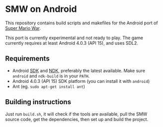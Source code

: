 SMW on Android
==============

This repository contains build scripts and makefiles for the Android port of [Super Mario War](https://github.com/mmatyas/supermariowar).

This port is currently experimental and not ready to play. The game currently requires at least Android 4.0.3 (API 15), and uses SDL2.

## Requirements

- Android [SDK](https://developer.android.com/sdk/index.html#Other) and [NDK](https://developer.android.com/ndk/index.html), preferably the latest available. Make sure `android` and `ndk-build` is in your `PATH`.
- Android 4.0.3 (API 15) SDK platform (you can install it with `android`)
- Ant (eg. `sudo apt-get install ant`)

## Building instructions

Just run `build.sh`, it will check if the tools are available, pull the SMW source code, get the dependencies, then set up and build the project.
